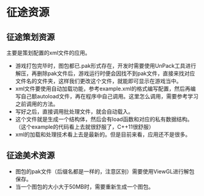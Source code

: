 # 征途资源
## 征途策划资源
主要是策划配置的xml文件的应用。
- 游戏打包完毕时，图包都已.pak形式存在，开发时需要使用UnPack工具进行解压，再删除pak文件后，游戏运行时便会因找不到pak文件，直接来找对应文件名的文件夹，这样我们更改这个文件，就能即可显示在游戏当中。
- xml文件要使用自动加载功能，参考example.xml的格式编写配置，然后再编写自己额autoload文件，再在程序中自己调用。这里怎么调用，需要参考学习之前调用的方法。
- 写好之后，直接调用批处理文件，就会自动载入。
- 这个文件就是生成一个结构体，然后会有load函数和对应的私有数据结构。（这个example的代码看上去就很舒服了，C++11很舒服）
- xml的加载和处理技术看上去是最新的。但是目前来看，应用还不是很多。
## 征途美术资源
- 图包的pak文件（后缀名都是一样的，注意区别）需要使用ViewGL进行解包保存。
- 当一个图包的大小大于50MB时，需要重新生成一个图包。
